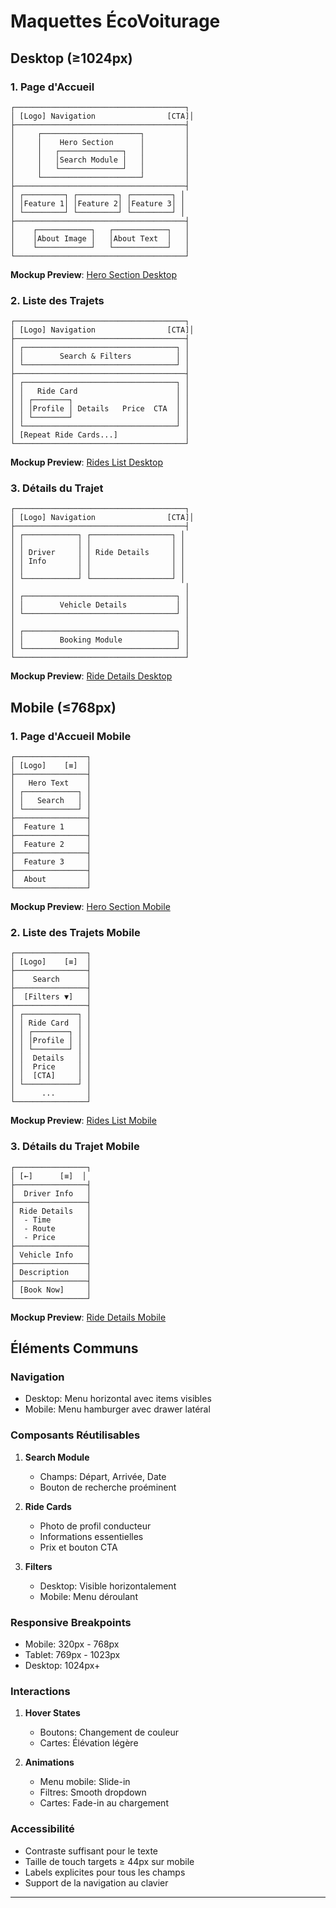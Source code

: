 # Maquettes ÉcoVoiturage 

## Desktop (≥1024px)

### 1. Page d'Accueil
```
┌──────────────────────────────────────┐
│ [Logo] Navigation                [CTA]│
├──────────────────────────────────────┤
│     ┌──────────────────────┐         │
│     │    Hero Section      │         │
│     │   ┌──────────────┐   │         │
│     │   │Search Module │   │         │
│     │   └──────────────┘   │         │
│     └──────────────────────┘         │
├──────────────────────────────────────┤
│ ┌─────────┐ ┌─────────┐ ┌─────────┐ │
│ │Feature 1│ │Feature 2│ │Feature 3│ │
│ └─────────┘ └─────────┘ └─────────┘ │
├──────────────────────────────────────┤
│    ┌────────────┐   ┌────────────┐   │
│    │About Image │   │About Text  │   │
│    └────────────┘   └────────────┘   │
└──────────────────────────────────────┘
```

**Mockup Preview**: [Hero Section Desktop](https://images.unsplash.com/photo-1557426272-fc759fdf7a8d?w=1200&h=800)

### 2. Liste des Trajets
```
┌──────────────────────────────────────┐
│ [Logo] Navigation                [CTA]│
├──────────────────────────────────────┤
│ ┌──────────────────────────────────┐ │
│ │        Search & Filters          │ │
│ └──────────────────────────────────┘ │
├──────────────────────────────────────┤
│ ┌──────────────────────────────────┐ │
│ │   Ride Card                      │ │
│ │ ┌────────┐                       │ │
│ │ │Profile │ Details   Price  CTA  │ │
│ │ └────────┘                       │ │
│ └──────────────────────────────────┘ │
│ [Repeat Ride Cards...]               │
└──────────────────────────────────────┘
```

**Mockup Preview**: [Rides List Desktop](https://images.unsplash.com/photo-1557426272-fc759fdf7a8d?w=1200&h=800)

### 3. Détails du Trajet
```
┌──────────────────────────────────────┐
│ [Logo] Navigation                [CTA]│
├──────────────────────────────────────┤
│ ┌────────────┐ ┌──────────────────┐ │
│ │            │ │                  │ │
│ │ Driver     │ │ Ride Details     │ │
│ │ Info       │ │                  │ │
│ │            │ │                  │ │
│ └────────────┘ └──────────────────┘ │
│                                      │
│ ┌──────────────────────────────────┐ │
│ │        Vehicle Details           │ │
│ └──────────────────────────────────┘ │
│                                      │
│ ┌──────────────────────────────────┐ │
│ │        Booking Module            │ │
│ └──────────────────────────────────┘ │
└──────────────────────────────────────┘
```

**Mockup Preview**: [Ride Details Desktop](https://images.unsplash.com/photo-1557426272-fc759fdf7a8d?w=1200&h=800)

## Mobile (≤768px)

### 1. Page d'Accueil Mobile
```
┌────────────────┐
│ [Logo]    [≡]  │
├────────────────┤
│   Hero Text    │
│ ┌────────────┐ │
│ │   Search   │ │
│ └────────────┘ │
├────────────────┤
│  Feature 1     │
├────────────────┤
│  Feature 2     │
├────────────────┤
│  Feature 3     │
├────────────────┤
│  About         │
└────────────────┘
```

**Mockup Preview**: [Hero Section Mobile](https://images.unsplash.com/photo-1557426272-fc759fdf7a8d?w=375&h=812)

### 2. Liste des Trajets Mobile
```
┌────────────────┐
│ [Logo]    [≡]  │
├────────────────┤
│    Search      │
├────────────────┤
│  [Filters ▼]   │
├────────────────┤
│ ┌────────────┐ │
│ │ Ride Card  │ │
│ │ ┌────────┐ │ │
│ │ │Profile │ │ │
│ │ └────────┘ │ │
│ │  Details   │ │
│ │  Price     │ │
│ │  [CTA]     │ │
│ └────────────┘ │
│      ...       │
└────────────────┘
```

**Mockup Preview**: [Rides List Mobile](https://images.unsplash.com/photo-1557426272-fc759fdf7a8d?w=375&h=812)

### 3. Détails du Trajet Mobile
```
┌────────────────┐
│ [←]      [≡]  │
├────────────────┤
│  Driver Info   │
├────────────────┤
│ Ride Details   │
│  - Time        │
│  - Route       │
│  - Price       │
├────────────────┤
│ Vehicle Info   │
├────────────────┤
│ Description    │
├────────────────┤
│ [Book Now]     │
└────────────────┘
```

**Mockup Preview**: [Ride Details Mobile](https://images.unsplash.com/photo-1557426272-fc759fdf7a8d?w=375&h=812)

## Éléments Communs

### Navigation
- Desktop: Menu horizontal avec items visibles
- Mobile: Menu hamburger avec drawer latéral

### Composants Réutilisables
1. **Search Module**
   - Champs: Départ, Arrivée, Date
   - Bouton de recherche proéminent
   
2. **Ride Cards**
   - Photo de profil conducteur
   - Informations essentielles
   - Prix et bouton CTA

3. **Filters**
   - Desktop: Visible horizontalement
   - Mobile: Menu déroulant

### Responsive Breakpoints
- Mobile: 320px - 768px
- Tablet: 769px - 1023px
- Desktop: 1024px+

### Interactions
1. **Hover States**
   - Boutons: Changement de couleur
   - Cartes: Élévation légère
   
2. **Animations**
   - Menu mobile: Slide-in
   - Filtres: Smooth dropdown
   - Cartes: Fade-in au chargement

### Accessibilité
- Contraste suffisant pour le texte
- Taille de touch targets ≥ 44px sur mobile
- Labels explicites pour tous les champs
- Support de la navigation au clavier

---

